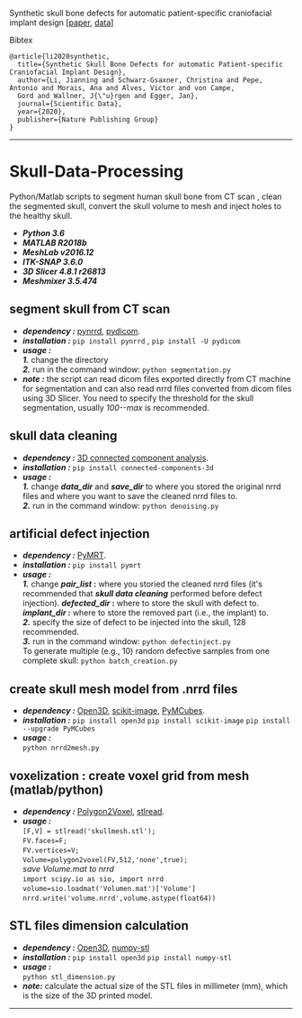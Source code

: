 

Synthetic skull bone defects for automatic patient-specific craniofacial implant design [[paper](https://www.nature.com/articles/s41597-021-00806-0), [data](https://figshare.com/articles/dataset/Head_CT_collection_for_patient-specific_craniofacial_implant_PSI_design/12423872/1)]

Bibtex
```
@article{li2020synthetic,
  title={Synthetic Skull Bone Defects for automatic Patient-specific Craniofacial Implant Design},
  author={Li, Jianning and Schwarz-Gsaxner, Christina and Pepe, Antonio and Morais, Ana and Alves, Victor and von Campe,
  Gord and Wallner, J{\"u}rgen and Egger, Jan},
  journal={Scientific Data},
  year={2020},
  publisher={Nature Publishing Group}
}
```

------------------------------
# Skull-Data-Processing
Python/Matlab scripts to segment human skull bone from CT scan , clean the segmented skull, convert the skull volume to mesh and inject holes to the healthy skull.
* **_Python 3.6_**
* **_MATLAB R2018b_**
* **_MeshLab v2016.12_**
* **_ITK-SNAP 3.6.0_**
* **_3D Slicer 4.8.1 r26813_**
* **_Meshmixer 3.5.474_**

## segment skull from CT scan
* **_dependency :_**   [pynrrd](https://pypi.org/project/pynrrd/), [pydicom](https://pydicom.github.io/pydicom/). 
* **_installation :_**   `pip install pynrrd` , `pip install -U pydicom`
* **_usage :_** \
**_1._** change the directory \
**_2._** run in the command window:   `python segmentation.py`
* **_note :_** the script can read dicom files exported directly from CT machine for segmentation and can also read nrrd files converted from dicom files using 3D Slicer.  You need to specify the threshold for the skull segmentation, usually _100--max_ is recommended. 

## skull data cleaning
* **_dependency :_**   [3D connected component analysis](https://pypi.org/project/connected-components-3d/).
* **_installation :_**   `pip install connected-components-3d`
* **_usage :_** \
**_1._** change  **_data_dir_**  and  **_save_dir_**  to where you stored the original nrrd files and where you want to save the cleaned   nrrd files to. \
**_2._** run in the command window:   `python denoising.py`


## artificial defect injection
* **_dependency :_**   [PyMRT](https://pypi.org/project/pymrt/).
* **_installation :_**   `pip install pymrt`
* **_usage :_** \
**_1._**  change  **_pair_list_ :** where you storied the cleaned nrrd files (it's recommended that **_skull data cleaning_** performed before defect injection). **_defected_dir_ :**  where to store the skull with defect to. **_implant_dir_ :**  where to store the removed part (i.e., the implant) to. \
**_2._** specify the size of defect to be injected into the skull, 128 recommended. \
**_3._** run in the command window: `python defectinject.py`  
To generate multiple (e.g., 10) random defective samples from one complete skull:  `python batch_creation.py`

## create skull mesh model from .nrrd files
* **_dependency :_**  [Open3D](http://www.open3d.org/), [scikit-image](https://scikit-image.org/), [PyMCubes](https://github.com/pmneila/PyMCubes).
* **_installation :_**    `pip install open3d`  `pip install scikit-image`  `pip install --upgrade PyMCubes`
* **_usage :_** \
`python nrrd2mesh.py`

## voxelization : create voxel grid from mesh (matlab/python)

* **_dependency :_**  [Polygon2Voxel](https://www.mathworks.com/matlabcentral/fileexchange/24086-polygon2voxel), [stlread](https://www.mathworks.com/matlabcentral/fileexchange/6678-stlread). 
* **_usage :_** \
`[F,V] = stlread('skullmesh.stl');`  \
`FV.faces=F;` \
`FV.vertices=V;` \
`Volume=polygon2voxel(FV,512,'none',true);` \
_save Volume.mat to nrrd_  \
`import scipy.io as sio, import nrrd ` \
`volume=sio.loadmat('Volumen.mat')['Volume']` \
`nrrd.write('volume.nrrd',volume.astype(float64))` 

## STL files dimension calculation
* **_dependency :_**  [Open3D](http://www.open3d.org/), [numpy-stl](https://pypi.org/project/numpy-stl/)
* **_installation :_**    `pip install open3d`  `pip install numpy-stl`
* **_usage :_** \
`python stl_dimension.py`
* **_note:_**  calculate the actual size of the STL files in millimeter (mm), which is the size of the 3D printed model.



***








